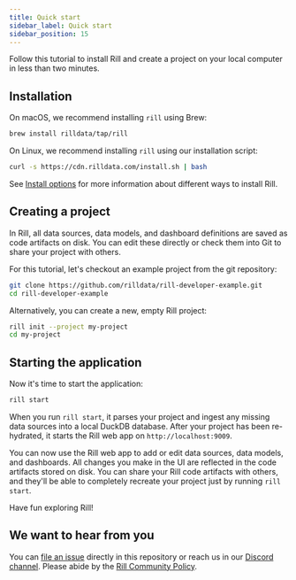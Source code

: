 ```yaml
---
title: Quick start
sidebar_label: Quick start
sidebar_position: 15
---
```


Follow this tutorial to install Rill and create a project on your local computer in less than two minutes.

## Installation

On macOS, we recommend installing `rill` using Brew:

```bash
brew install rilldata/tap/rill
```

On Linux, we recommend installing `rill` using our installation script:

```bash
curl -s https://cdn.rilldata.com/install.sh | bash
```

See [Install options](./sql-models.md) for more information about different ways to install Rill.

<!-- TODO: Add docs link here -->

## Creating a project

In Rill, all data sources, data models, and dashboard definitions are saved as code artifacts on disk. You can edit these directly or check them into Git to share your project with others.

For this tutorial, let's checkout an example project from the git repository:

```bash
git clone https://github.com/rilldata/rill-developer-example.git
cd rill-developer-example
```

Alternatively, you can create a new, empty Rill project:

```bash
rill init --project my-project
cd my-project
```

## Starting the application

Now it's time to start the application:

```bash
rill start
```

When you run `rill start`, it parses your project and ingest any missing data sources into a local DuckDB database. After your project has been re-hydrated, it starts the Rill web app on `http://localhost:9009`.

You can now use the Rill web app to add or edit data sources, data models, and dashboards. All changes you make in the UI are reflected in the code artifacts stored on disk. You can share your Rill code artifacts with others, and they'll be able to completely recreate your project just by running `rill start`.

Have fun exploring Rill!

## We want to hear from you

You can [file an issue](https://github.com/rilldata/rill-developer/issues/new/choose) directly in this repository or reach us in our [Discord channel](https://bit.ly/3unvA05). Please abide by the [Rill Community Policy](https://github.com/rilldata/rill-developer/blob/main/COMMUNITY-POLICY.md).
